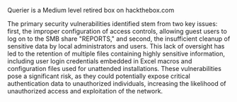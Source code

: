 Querier is a Medium level retired box on hackthebox.com

The primary security vulnerabilities identified stem from two key issues: first, the improper configuration of access controls, allowing guest users to log on to the SMB share "REPORTS," and second, the insufficient cleanup of sensitive data by local administrators and users. This lack of oversight has led to the retention of multiple files containing highly sensitive information, including user login credentials embedded in Excel macros and configuration files used for unattended installations. These vulnerabilities pose a significant risk, as they could potentially expose critical authentication data to unauthorized individuals, increasing the likelihood of unauthorized access and exploitation of the network.
